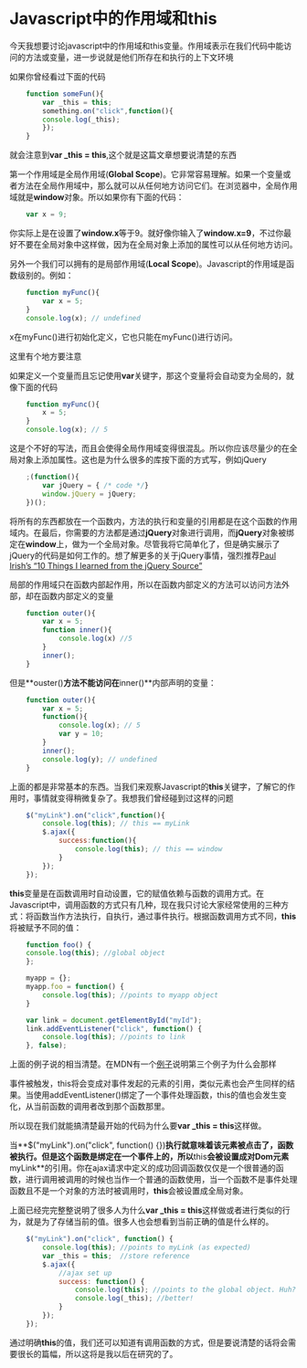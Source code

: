 # Javascript中的作用域和this

今天我想要讨论javascript中的作用域和this变量。作用域表示在我们代码中能访问的方法或变量，进一步说就是他们所存在和执行的上下文环境

如果你曾经看过下面的代码

```javascript
    function someFun(){
        var _this = this;
        something.on("click",function(){
        console.log(_this);
        });
    }
```

就会注意到**var _this = this**,这个就是这篇文章想要说清楚的东西

第一个作用域是全局作用域(**Global Scope**)。它非常容易理解。如果一个变量或者方法在全局作用域中，那么就可以从任何地方访问它们。在浏览器中，全局作用域就是**window**对象。所以如果你有下面的代码：

```javascript
    var x = 9;
```

你实际上是在设置了**window.x**等于9。就好像你输入了**window.x=9**，不过你最好不要在全局对象中这样做，因为在全局对象上添加的属性可以从任何地方访问。

另外一个我们可以拥有的是局部作用域(**Local Scope**)。Javascript的作用域是函数级别的。例如：

```javascript
    function myFunc(){
        var x = 5;
    }
    console.log(x); // undefined
```

x在myFunc()进行初始化定义，它也只能在myFunc()进行访问。

这里有个地方要注意

如果定义一个变量而且忘记使用**var**关键字，那这个变量将会自动变为全局的，就像下面的代码

```javascript
    function myFunc(){
        x = 5;
    }
    console.log(x); // 5
```

这是个不好的写法，而且会使得全局作用域变得很混乱。所以你应该尽量少的在全局对象上添加属性。这也是为什么很多的库按下面的方式写，例如jQuery

```javascript
    ;(function(){
        var jQuery = { /* code */}
        window.jQuery = jQuery;
    })();
```

将所有的东西都放在一个函数内，方法的执行和变量的引用都是在这个函数的作用域内。在最后，你需要的方法都是通过**jQuery**对象进行调用，而**jQuery**对象被绑定在**window**上，做为一个全局对象。尽管我将它简单化了，但是确实展示了jQuery的代码是如何工作的。想了解更多的关于jQuery事情，强烈推荐[Paul Irish’s “10 Things I learned from the jQuery Source”][jquery-more]

局部的作用域只在函数内部起作用，所以在函数内部定义的方法可以访问方法外部，却在函数内部定义的变量

```javascript
    function outer(){
        var x = 5;
        function inner(){
            console.log(x) //5
        }
        inner();
    }
```

但是**ouster()**方法不能访问在**inner()**内部声明的变量：

```javascript
    function outer(){
        var x = 5;
        function(){
            console.log(x); // 5
            var y = 10;
        }
        inner();
        console.log(y); // undefined
    }
```

上面的都是非常基本的东西。当我们来观察Javascript的**this**关键字，了解它的作用时，事情就变得稍微复杂了。我想我们曾经碰到过这样的问题

```javascript
    $("myLink").on("click",function(){
        console.log(this); // this == myLink
        $.ajax({
            success:function(){
                console.log(this); // this == window
            }
        });
    });
```

**this**变量是在函数调用时自动设置，它的赋值依赖与函数的调用方式。在Javascript中，调用函数的方式只有几种，现在我只讨论大家经常使用的三种方式：将函数当作方法执行，自执行，通过事件执行。根据函数调用方式不同，**this**将被赋予不同的值：

```javascript
    function foo() {
    console.log(this); //global object
    };

    myapp = {};
    myapp.foo = function() {
        console.log(this); //points to myapp object
    }

    var link = document.getElementById("myId");
    link.addEventListener("click", function() {
        console.log(this); //points to link
    }, false);
```

上面的例子说的相当清楚。在MDN有一个[例子][explanation]说明第三个例子为什么会那样

事件被触发，this将会变成对事件发起的元素的引用，类似元素也会产生同样的结果。当使用addEventListener()绑定了一个事件处理函数，this的值也会发生变化，从当前函数的调用者改到那个函数那里。

所以现在我们就能搞清楚最开始的代码为什么要**var _this = this**这样做。

当**$("myLink").on("click", function() {})**执行就意味着该元素被点击了，函数被执行。但是这个函数是绑定在一个事件上的，所以**this**会被设置成对Dom元素**myLink**的引用。你在ajax请求中定义的成功回调函数仅仅是一个很普通的函数，进行调用被调用的时候也当作一个普通的函数使用，当一个函数不是事件处理函数且不是一个对象的方法时被调用时，**this**会被设置成全局对象。

上面已经完完整整说明了很多人为什么**var _this = this**这样做或者进行类似的行为，就是为了存储当前的值。很多人也会想看到当前正确的值是什么样的。

```javascript
    $("myLink").on("click", function() {
        console.log(this); //points to myLink (as expected)
        var _this = this;  //store reference
        $.ajax({
            //ajax set up
            success: function() {
                console.log(this); //points to the global object. Huh?
                console.log(_this); //better!
            }
        });
    });
```

通过明确**this**的值，我们还可以知道有调用函数的方式，但是要说清楚的话将会需要很长的篇幅，所以这将是我以后在研究的了。

[explanation]:https://developer.mozilla.org/en/DOM/element.addEventListener
[jquery-more]:http://paulirish.com/2010/10-things-i-learned-from-the-jquery-source/